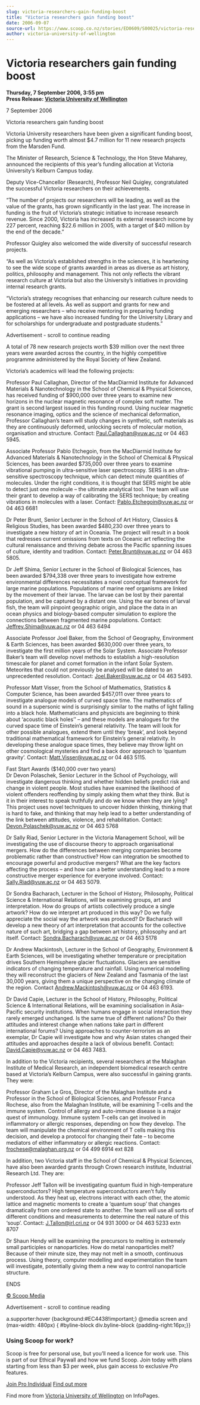 ```yaml
---
slug: victoria-researchers-gain-funding-boost
title: "Victoria researchers gain funding boost"
date: 2006-09-07
source-url: https://www.scoop.co.nz/stories/ED0609/S00025/victoria-researchers-gain-funding-boost.htm
author: victoria-university-of-wellington
---
```

Victoria researchers gain funding boost
=======================================

**Thursday, 7 September 2006, 3:55 pm**  
**Press Release: [Victoria University of Wellington](https://info.scoop.co.nz/Victoria_University_of_Wellington)**

7 September 2006

Victoria researchers gain funding boost

Victoria University researchers have been given a significant funding boost, picking up funding worth almost $4.7 million for 11 new research projects from the Marsden Fund.

The Minister of Research, Science & Technology, the Hon Steve Maharey, announced the recipients of this year’s funding allocation at Victoria University’s Kelburn Campus today.

Deputy Vice-Chancellor (Research), Professor Neil Quigley, congratulated the successful Victoria researchers on their achievements.

“The number of projects our researchers will be leading, as well as the value of the grants, has grown significantly in the last year. The increase in funding is the fruit of Victoria’s strategic initiative to increase research revenue. Since 2000, Victoria has increased its external research income by 227 percent, reaching $22.6 million in 2005, with a target of $40 million by the end of the decade.”

Professor Quigley also welcomed the wide diversity of successful research projects.

“As well as Victoria’s established strengths in the sciences, it is heartening to see the wide scope of grants awarded in areas as diverse as art history, politics, philosophy and management. This not only reflects the vibrant research culture at Victoria but also the University’s initiatives in providing internal research grants.

“Victoria’s strategy recognises that enhancing our research culture needs to be fostered at all levels. As well as support and grants for new and emerging researchers – who receive mentoring in preparing funding applications – we have also increased funding for the University Library and for scholarships for undergraduate and postgraduate students.”

Advertisement - scroll to continue reading





A total of 78 new research projects worth $39 million over the next three years were awarded across the country, in the highly competitive programme administered by the Royal Society of New Zealand.

Victoria’s academics will lead the following projects:

Professor Paul Callaghan, Director of the MacDiarmid Institute for Advanced Materials & Nanotechnology in the School of Chemical & Physical Sciences, has received funding of $900,000 over three years to examine new horizons in the nuclear magnetic resonance of complex soft matter. The grant is second largest issued in this funding round. Using nuclear magnetic resonance imaging, optics and the science of mechanical deformation, Professor Callaghan’s team will study changes in synthetic, soft materials as they are continuously deformed, unlocking secrets of molecular motion, organisation and structure. Contact: Paul.Callaghan@vuw.ac.nz or 04 463 5945.

Associate Professor Pablo Etchegoin, from the MacDiarmid Institute for Advanced Materials & Nanotechnology in the School of Chemical & Physical Sciences, has been awarded $735,000 over three years to examine vibrational pumping in ultra-sensitive laser spectroscopy. SERS is an ultra-sensitive spectroscopy technique, which can detect minute quantities of molecules. Under the right conditions, it is thought that SERS might be able to detect just one molecule – the ultimate analytical tool. The team will use their grant to develop a way of calibrating the SERS technique; by creating vibrations in molecules with a laser. Contact: Pablo.Etchegoin@vuw.ac.nz or 04 463 6681

Dr Peter Brunt, Senior Lecturer in the School of Art History, Classics & Religious Studies, has been awarded $480,230 over three years to investigate a new history of art in Oceania. The project will result in a book that redresses current omissions from texts on Oceanic art reflecting the cultural renaissance and thriving debate across the Pacific spanning issues of culture, identity and tradition. Contact: Peter.Brunt@vuw.ac.nz or 04 463 5805.

Dr Jeff Shima, Senior Lecturer in the School of Biological Sciences, has been awarded $794,338 over three years to investigate how extreme environmental differences necessitates a novel conceptual framework for large marine populations. Populations of marine reef organisms are linked by the movement of their larvae. The larvae can be lost by their parental population, and be captured by a distant one. Using the ear bones of larval fish, the team will pinpoint geographic origin, and place the data in an ocean physics and biology-based computer simulation to explore the connections between fragmented marine populations. Contact: Jeffrey.Shima@vuw.ac.nz or 04 463 6494

Associate Professor Joel Baker, from the School of Geography, Environment & Earth Sciences, has been awarded $630,000 over three years, to investigate the first million years of the Solar System. Associate Professor Baker’s team will develop novel methods to establish a high-resolution timescale for planet and comet formation in the infant Solar System. Meteorites that could not previously be analysed will be dated to an unprecedented resolution. Contact: Joel.Baker@vuw.ac.nz or 04 463 5493.

Professor Matt Visser, from the School of Mathematics, Statistics & Computer Science, has been awarded $457,011 over three years to investigate analogue models of curved space time. The mathematics of sound in a supersonic wind is surprisingly similar to the maths of light falling into a black hole. Mathematicians and physicists are beginning to think about ‘acoustic black holes’’ – and these models are analogues for the curved space time of Einstein’s general relativity. The team will look for other possible analogues, extend them until they ‘break’, and look beyond traditional mathematical framework for Einstein’s general relativity. In developing these analogue space times, they believe may throw light on other cosmological mysteries and find a back door approach to ‘quantum gravity’. Contact: Matt.Visser@vuw.ac.nz or 04 463 5115.

  
Fast Start Awards ($140,000 over two years)  
Dr Devon Polaschek, Senior Lecturer in the School of Psychology, will investigate dangerous thinking and whether hidden beliefs predict risk and change in violent people. Most studies have examined the likelihood of violent offenders reoffending by simply asking them what they think. But is it in their interest to speak truthfully and do we know when they are lying? This project uses novel techniques to uncover hidden thinking, thinking that is hard to fake, and thinking that may help lead to a better understanding of the link between attitudes, violence, and rehabilitation. Contact: Devon.Polaschek@vuw.ac.nz or 04 463 5768

Dr Sally Riad, Senior Lecturer in the Victoria Management School, will be investigating the use of discourse theory to approach organisational mergers. How do the differences between merging companies become problematic rather than constructive? How can integration be smoothed to encourage powerful and productive mergers? What are the key factors affecting the process – and how can a better understanding lead to a more constructive merger experience for everyone involved. Contact: Sally.Riad@vuw.ac.nz or 04 463 5079.

Dr Sondra Bacharach, Lecturer in the School of History, Philosophy, Political Science & International Relations, will be examining groups, art and interpretation. How do groups of artists collectively produce a single artwork? How do we interpret art produced in this way? Do we fully appreciate the social way the artwork was produced? Dr Bacharach will develop a new theory of art interpretation that accounts for the collective nature of such art, bridging a gap between art history, philosophy and art itself. Contact: Sondra.Bacharach@vuw.ac.nz or 04 463 5178

Dr Andrew Mackintosh, Lecturer in the School of Geography, Environment & Earth Sciences, will be investigating whether temperature or precipitation drives Southern Hemisphere glacier fluctuations. Glaciers are sensitive indicators of changing temperature and rainfall. Using numerical modelling they will reconstruct the glaciers of New Zealand and Tasmania of the last 30,000 years, giving them a unique perspective on the changing climate of the region. Contact Andrew.Mackintosh@vuw.ac.nz or 04 463 6193.

Dr David Capie, Lecturer in the School of History, Philosophy, Political Science & International Relations, will be examining socialisation in Asia-Pacific security institutions. When humans engage in social interaction they rarely emerged unchanged. Is the same true of different nations? Do their attitudes and interest change when nations take part in different international forums? Using approaches to counter-terrorism as an exemplar, Dr Capie will investigate how and why Asian states changed their attitudes and approaches despite a lack of obvious benefit. Contact: David.Capie@vuw.ac.nz or 04 463 7483.

In addition to the Victoria recipients, several researchers at the Malaghan Institute of Medical Research, an independent biomedical research centre based at Victoria’s Kelburn Campus, were also successful in gaining grants. They were:

Professor Graham Le Gros, Director of the Malaghan Institute and a Professor in the School of Biological Sciences, and Professor Franca Rochese, also from the Malaghan Institute, will be examining T-cells and the immune system. Control of allergy and auto-immune disease is a major quest of immunology. Immune system T-cells can get involved in inflammatory or allergic responses, depending on how they develop. The team will manipulate the chemical environment of T cells making this decision, and develop a protocol for changing their fate – to become mediators of either inflammatory or allergic reactions. Contact: frochese@malaghan.org.nz or 04 499 6914 ext 828

In addition, two Victoria staff in the School of Chemical & Physical Sciences, have also been awarded grants through Crown research institute, Industrial Research Ltd. They are:

Professor Jeff Tallon will be investigating quantum fluid in high-temperature superconductors? High temperature superconductors aren’t fully understood. As they heat up, electrons interact with each other, the atomic lattice and magnetic moments to create a ‘quantum soup’ that changes dramatically from one ordered state to another. The team will use all sorts of different conditions and measurements to determine the real nature of this ‘soup’. Contact: J.Tallon@irl.cri.nz or 04 931 3000 or 04 463 5233 extn 8707

Dr Shaun Hendy will be examining the precursors to melting in extremely small participles or nanoparticles. How do metal nanoparticles melt? Because of their minute size, they may not melt in a smooth, continuous process. Using theory, computer modelling and experimentation the team will investigate, potentially giving them a new way to control nanoparticle structure.

ENDS

[© Scoop Media](http://www.scoop.co.nz/about/terms.html)  

Advertisement - scroll to continue reading



a.supporter:hover {background:#EC4438!important;} @media screen and (max-width: 480px) { #byline-block div.byline-block {padding-right:16px;}}

### Using Scoop for work?

Scoop is free for personal use, but you’ll need a licence for work use. This is part of our Ethical Paywall and how we fund Scoop. Join today with plans starting from less than $3 per week, plus gain access to exclusive _Pro_ features.  
  
[Join Pro Individual](https://pro.scoop.co.nz/Individual/?from=ProIn24) [Find out more](https://pro.scoop.co.nz/using-scoop-for-work/?from=ProIn24)

Find more from [Victoria University of Wellington](https://info.scoop.co.nz/Victoria_University_of_Wellington) on InfoPages.